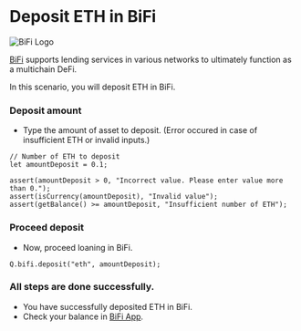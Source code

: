 ```meta-Currency
```

# Deposit ETH in BiFi

![BiFi Logo](https://s3.ap-northeast-2.amazonaws.com/thebifrost.io/home/bifi/bifi_logo.svg)

[BiFi](https://bifi.finance/) supports lending services in various networks to ultimately function as a multichain DeFi.

In this scenario, you will deposit ETH in BiFi.

### Deposit amount

- Type the amount of asset to deposit. (Error occured in case of insufficient ETH or invalid inputs.)

```input ETH
// Number of ETH to deposit
let amountDeposit = 0.1;
```

```input-Verify
assert(amountDeposit > 0, "Incorrect value. Please enter value more than 0.");
assert(isCurrency(amountDeposit), "Invalid value");
assert(getBalance() >= amountDeposit, "Insufficient number of ETH");
```

### Proceed deposit

- Now, proceed loaning in BiFi.

```taster
Q.bifi.deposit("eth", amountDeposit);
```

### All steps are done successfully.

- You have successfully deposited ETH in BiFi.
- Check your balance in [BiFi App](https://app.bifi.finance/).
